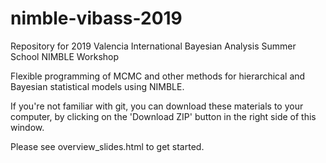 # nimble-vibass-2019
Repository for 2019 Valencia International Bayesian Analysis Summer School NIMBLE Workshop

Flexible programming of MCMC and other methods for hierarchical and Bayesian
statistical models using NIMBLE.

If you're not familiar with git, you can download these materials to your computer, by clicking on the 'Download ZIP' button in the right side of this window.

Please see overview_slides.html to get started.
